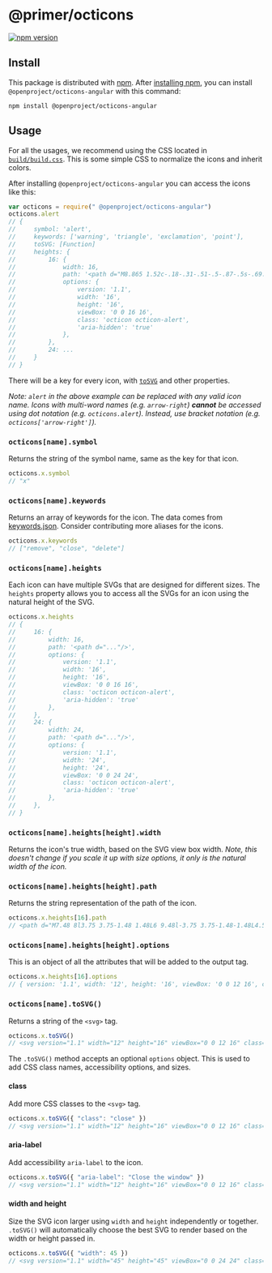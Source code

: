 # @primer/octicons


[![npm version](https://img.shields.io/npm/v/@openproject/octicons-angular.svg)](https://www.npmjs.org/package/@openproject/octicons-angular)

## Install

This package is distributed with [npm][npm]. After [installing npm][install-npm], you can install `@openproject/octicons-angular` with this command:

```shell
npm install @openproject/octicons-angular
```

## Usage

For all the usages, we recommend using the CSS located in [`build/build.css`](https://unpkg.com/@openproject/octicons-angular/build/build.css). This is some simple CSS to normalize the icons and inherit colors.

After installing `@openproject/octicons-angular` you can access the icons like this:

```js
var octicons = require(" @openproject/octicons-angular")
octicons.alert
// {
//     symbol: 'alert',
//     keywords: ['warning', 'triangle', 'exclamation', 'point'],
//     toSVG: [Function]
//     heights: {
//         16: {
//             width: 16,
//             path: '<path d="M8.865 1.52c-.18-.31-.51-.5-.87-.5s-.69.19-.87.5L.275 13.5c-.18.31-.18.69 0 1 .19.31.52.5.87.5h13.7c.36 0 .69-.19.86-.5.17-.31.18-.69.01-1L8.865 1.52zM8.995 13h-2v-2h2v2zm0-3h-2V6h2v4z"/>',
//             options: {
//                 version: '1.1',
//                 width: '16',
//                 height: '16',
//                 viewBox: '0 0 16 16',
//                 class: 'octicon octicon-alert',
//                 'aria-hidden': 'true'
//             },
//         },
//         24: ...
//     }
// }
```

There will be a key for every icon, with [`toSVG`](#octiconsnametosvg) and other properties.

_Note: `alert` in the above example can be replaced with any valid icon name. Icons with multi-word names (e.g. `arrow-right`) **cannot** be accessed using dot notation (e.g. `octicons.alert`). Instead, use bracket notation (e.g. `octicons['arrow-right']`)._

### `octicons[name].symbol`

Returns the string of the symbol name, same as the key for that icon.

```js
octicons.x.symbol
// "x"
```

### `octicons[name].keywords`

Returns an array of keywords for the icon. The data comes from [keywords.json](https://github.com/primer/octicons/blob/main/keywords.json). Consider contributing more aliases for the icons.

```js
octicons.x.keywords
// ["remove", "close", "delete"]
```

### `octicons[name].heights`

Each icon can have multiple SVGs that are designed for different sizes. The `heights` property allows you to access all the SVGs for an icon using the natural height of the SVG.


```js
octicons.x.heights
// {
//     16: {
//         width: 16,
//         path: '<path d="..."/>',
//         options: {
//             version: '1.1',
//             width: '16',
//             height: '16',
//             viewBox: '0 0 16 16',
//             class: 'octicon octicon-alert',
//             'aria-hidden': 'true'
//         },
//     },
//     24: {
//         width: 24,
//         path: '<path d="..."/>',
//         options: {
//             version: '1.1',
//             width: '24',
//             height: '24',
//             viewBox: '0 0 24 24',
//             class: 'octicon octicon-alert',
//             'aria-hidden': 'true'
//         },
//     },
// }
```


### `octicons[name].heights[height].width`

Returns the icon's true width, based on the SVG view box width. _Note, this doesn't change if you scale it up with size options, it only is the natural width of the icon._

### `octicons[name].heights[height].path`

Returns the string representation of the path of the icon.

```js
octicons.x.heights[16].path
// <path d="M7.48 8l3.75 3.75-1.48 1.48L6 9.48l-3.75 3.75-1.48-1.48L4.52 8 .77 4.25l1.48-1.48L6 6.52l3.75-3.75 1.48 1.48z"></path>
```

### `octicons[name].heights[height].options`

This is an object of all the attributes that will be added to the output tag.

```js
octicons.x.heights[16].options
// { version: '1.1', width: '12', height: '16', viewBox: '0 0 12 16', class: 'octicon octicon-x', 'aria-hidden': 'true' }
```

### `octicons[name].toSVG()`

Returns a string of the `<svg>` tag.

```js
octicons.x.toSVG()
// <svg version="1.1" width="12" height="16" viewBox="0 0 12 16" class="octicon octicon-x" aria-hidden="true"><path d="M7.48 8l3.75 3.75-1.48 1.48L6 9.48l-3.75 3.75-1.48-1.48L4.52 8 .77 4.25l1.48-1.48L6 6.52l3.75-3.75 1.48 1.48z"/></svg>
```

The `.toSVG()` method accepts an optional `options` object. This is used to add CSS class names, accessibility options, and sizes.

#### class

Add more CSS classes to the `<svg>` tag.

```js
octicons.x.toSVG({ "class": "close" })
// <svg version="1.1" width="12" height="16" viewBox="0 0 12 16" class="octicon octicon-x close" aria-hidden="true"><path d="M7.48 8l3.75 3.75-1.48 1.48L6 9.48l-3.75 3.75-1.48-1.48L4.52 8 .77 4.25l1.48-1.48L6 6.52l3.75-3.75 1.48 1.48z"/></svg>
```

#### aria-label

Add accessibility `aria-label` to the icon.

```js
octicons.x.toSVG({ "aria-label": "Close the window" })
// <svg version="1.1" width="12" height="16" viewBox="0 0 12 16" class="octicon octicon-x" aria-label="Close the window" role="img"><path d="M7.48 8l3.75 3.75-1.48 1.48L6 9.48l-3.75 3.75-1.48-1.48L4.52 8 .77 4.25l1.48-1.48L6 6.52l3.75-3.75 1.48 1.48z"/></svg>
```

#### width and height

Size the SVG icon larger using `width` and `height` independently or together. `.toSVG()` will automatically choose the best SVG to render based on the width or height passed in.

```js
octicons.x.toSVG({ "width": 45 })
// <svg version="1.1" width="45" height="45" viewBox="0 0 24 24" class="octicon octicon-x" aria-hidden="true"><path d="M7.48 8l3.75 3.75-1.48 1.48L6 9.48l-3.75 3.75-1.48-1.48L4.52 8 .77 4.25l1.48-1.48L6 6.52l3.75-3.75 1.48 1.48z"/></svg>
```

[primer]: https://github.com/primer/primer
[docs]: http://primercss.io/
[npm]: https://www.npmjs.com/
[install-npm]: https://docs.npmjs.com/getting-started/installing-node
[sass]: http://sass-lang.com/

